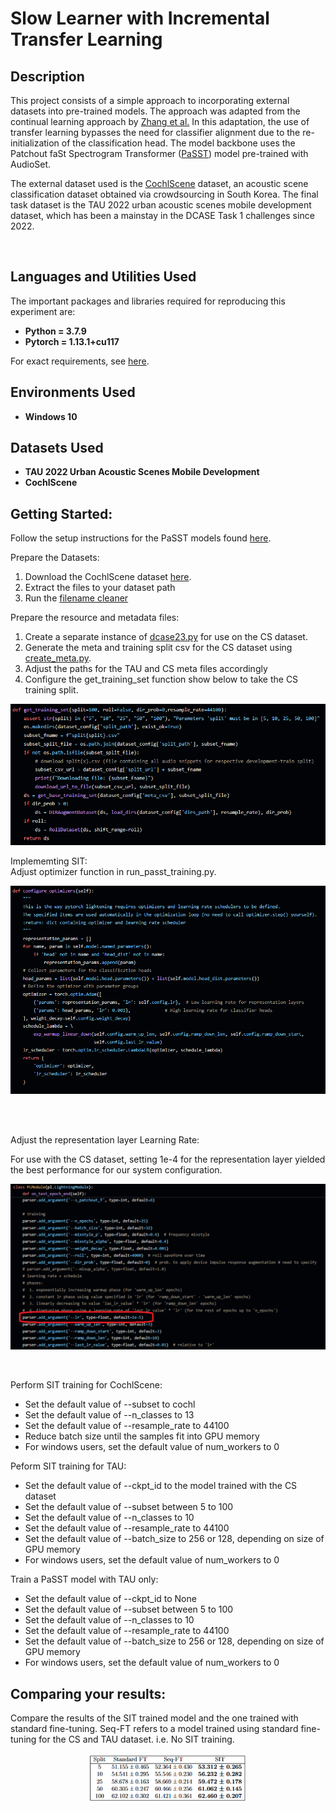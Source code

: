 <h1>Slow Learner with Incremental Transfer Learning</h1>

<h2>Description</h2>


This project consists of a simple approach to incorporating external datasets into pre-trained models. The approach was adapted from the continual learning approach by [Zhang et al.](https://arxiv.org/abs/2303.05118) In this adaptation, the use of transfer learning bypasses the need for classifier alignment due to the re-initialization of the classification head. The model backbone uses the Patchout faSt Spectrogram Transformer ([PaSST](https://arxiv.org/abs/2110.05069)) model pre-trained with AudioSet.
<br/>

The external dataset used is the [CochlScene](https://arxiv.org/abs/2211.02289) dataset, an acoustic scene classification dataset obtained via crowdsourcing in South Korea. The final task dataset is the TAU 2022 urban acoustic scenes mobile development dataset, which has been a mainstay in the DCASE Task 1 challenges since 2022.


<br />


<h2>Languages and Utilities Used</h2>

The important packages and libraries required for reproducing this experiment are:

- <b>Python = 3.7.9 </b> 
- <b>Pytorch = 1.13.1+cu117 </b>

For exact requirements, see [here](https://github.com/fschmid56/cpjku_dcase23).

<h2>Environments Used </h2>

- <b>Windows 10</b>

<h2>Datasets Used</h2>

- <b>TAU 2022 Urban Acoustic Scenes Mobile Development</b> 
- <b>CochlScene</b>

<h2>Getting Started:</h2>


Follow the setup instructions for the PaSST models found [here](https://github.com/fschmid56/cpjku_dcase23).

Prepare the Datasets: <br/>

1. Download the CochlScene dataset [here](https://github.com/cochlearai/cochlscene).
2. Extract the files to your dataset path
3. Run the [filename cleaner](utils/rename_csfiles.py)

Prepare the resource and metadata files: <br/>

1. Create a separate instance of [dcase23.py](datasets/dcase23.py) for use on the CS dataset.
2. Generate the meta and training split csv for the CS dataset using [create_meta.py](utils/create_meta.py).
3. Adjust the paths for the TAU and CS meta files accordingly
4. Configure the get_training_set function show below to take the CS training split.

![Adjust training set retrieval function in run_passt_training.py.](https://github.com/seanyeo300/Slow-Learner-with-Incremental-Transfer-Learning/blob/main/images/configure_training_set.png)

Implememting SIT: <br/>
Adjust optimizer function in run_passt_training.py.<br />

![Adjust optimizer function in run_passt_training.py.](https://github.com/seanyeo300/Slow-Learner-with-Incremental-Transfer-Learning/blob/main/images/configure_optimizer.png)

<br />
<br />

Adjust the representation layer Learning Rate:  <br/>

For use with the CS dataset, setting 1e-4 for the representation layer yielded the best performance for our system configuration.

![Adjust learning rate arguments in run_passt_training.py.](https://github.com/seanyeo300/Slow-Learner-with-Incremental-Transfer-Learning/blob/main/images/configure_learning_rate.png)

<br />

Perform SIT training for CochlScene:  <br/>

- Set the default value of --subset to cochl
- Set the default value of --n_classes to 13
- Set the default value of --resample_rate to 44100
- Reduce batch size until the samples fit into GPU memory
- For windows users, set the default value of num_workers to 0

Peform SIT training for TAU:  <br/>

- Set the default value of --ckpt_id to the model trained with the CS dataset
- Set the default value of --subset between 5 to 100
- Set the default value of --n_classes to 10
- Set the default value of --resample_rate to 44100
- Set the default value of --batch_size to 256 or 128, depending on size of GPU memory
- For windows users, set the default value of num_workers to 0

Train a PaSST model with TAU only:  <br/>

- Set the default value of --ckpt_id to None
- Set the default value of --subset between 5 to 100
- Set the default value of --n_classes to 10
- Set the default value of --resample_rate to 44100
- Set the default value of --batch_size to 256 or 128, depending on size of GPU memory
- For windows users, set the default value of num_workers to 0

<h2>Comparing your results:</h2>

Compare the results of the SIT trained model and the one trained with standard fine-tuning. Seq-FT refers to a model trained using standard fine-tuning for the CS and TAU dataset. i.e. No SIT training.

<p align="center">
 <img src="https://github.com/seanyeo300/Slow-Learner-with-Incremental-Transfer-Learning/blob/main/images/result_comparison.png" height="50%" width="50%" alt="Table of Results"/>

<!--
 ```diff
- text in red
+ text in green
! text in orange
# text in gray
@@ text in purple (and bold)@@
```
--!>
